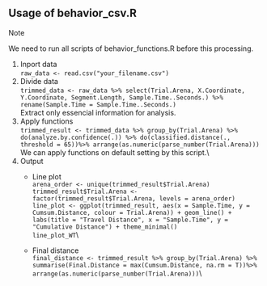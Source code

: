 ## Usage of behavior_csv.R

>[!NOTE]
>We need to run all scripts of behavior_functions.R before this processing.
1. Inport data\
   ``raw_data <- read.csv("your_filename.csv")``
3. Divide data\
   ``trimmed_data <- raw_data %>%
  select(Trial.Arena, X.Coordinate, Y.Coordinate, Segment.Length, Sample.Time..Seconds.) %>%
  rename(Sample.Time = Sample.Time..Seconds.)``\
Extract only essencial information for analysis.
5. Apply functions\
   ``trimmed_result <- trimmed_data %>%
  group_by(Trial.Arena) %>%
  do(analyze.by.confidence(.)) %>%
  do(classified.distance(., threshold = 65))%>%
  arrange(as.numeric(parse_number(Trial.Arena)))``\
We can apply functions on default setting by this script.\
7. Output
   - Line plot\
     ``arena_order <- unique(trimmed_result$Trial.Arena)
trimmed_result$Trial.Arena <- factor(trimmed_result$Trial.Arena, levels = arena_order)``\
``line_plot <- ggplot(trimmed_result, aes(x = Sample.Time, y = Cumsum.Distance, colour = Trial.Arena)) +
  geom_line() +
  labs(title = "Travel Distance", x = "Sample.Time", y = "Cumulative Distance") +
  theme_minimal()``\
``line_plot_WT``\

   - Final distance\
``final_distance <- trimmed_result %>%
  group_by(Trial.Arena) %>%
  summarise(Final.Distance = max(Cumsum.Distance, na.rm = T))%>%
  arrange(as.numeric(parse_number(Trial.Arena)))``\
